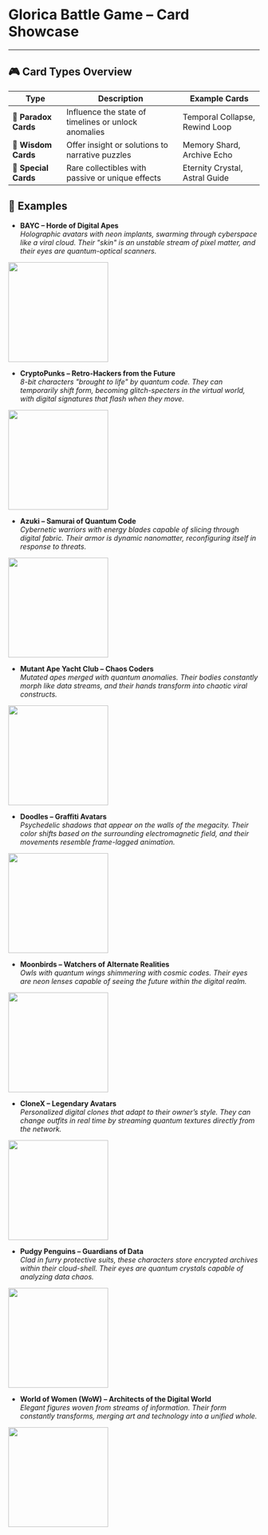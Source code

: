 # Glorica Battle Game – Card Showcase 

---

## 🎮 Card Types Overview
| Type                     | Description                                          | Example Cards                  |
| ------------------------ | ---------------------------------------------------- | ------------------------------ |
| 🔮 **Paradox Cards**     | Influence the state of timelines or unlock anomalies | Temporal Collapse, Rewind Loop |
| 🧠 **Wisdom Cards**      | Offer insight or solutions to narrative puzzles      | Memory Shard, Archive Echo     |
| 🌠 **Special Cards**     | Rare collectibles with passive or unique effects     | Eternity Crystal, Astral Guide |

## 📂 Examples

*  **BAYC – Horde of Digital Apes**  
*Holographic avatars with neon implants, swarming through cyberspace like a viral cloud. Their "skin" is an unstable stream of pixel matter, and their eyes are quantum-optical scanners.*  
<img src="https://github.com/TeslenkoPavlo/Game-Glorica-Battle/blob/main/docs/other/BAYC.png" width="200">  
<br>

*  **CryptoPunks – Retro-Hackers from the Future**  
*8-bit characters "brought to life" by quantum code. They can temporarily shift form, becoming glitch-specters in the virtual world, with digital signatures that flash when they move.*  
<img src="https://github.com/TeslenkoPavlo/Game-Glorica-Battle/blob/main/docs/other/CryptoPunks.png" width="200">  
<br>

* **Azuki – Samurai of Quantum Code**  
*Cybernetic warriors with energy blades capable of slicing through digital fabric. Their armor is dynamic nanomatter, reconfiguring itself in response to threats.*  
<img src="https://github.com/TeslenkoPavlo/Game-Glorica-Battle/blob/main/docs/other/Azuki.png" width="200">  
<br>

* **Mutant Ape Yacht Club – Chaos Coders**  
*Mutated apes merged with quantum anomalies. Their bodies constantly morph like data streams, and their hands transform into chaotic viral constructs.*  
<img src="https://github.com/TeslenkoPavlo/Game-Glorica-Battle/blob/main/docs/other/Mutant%20Ape%20Yacht%20Club.png" width="200">  
<br>

* **Doodles – Graffiti Avatars**  
*Psychedelic shadows that appear on the walls of the megacity. Their color shifts based on the surrounding electromagnetic field, and their movements resemble frame-lagged animation.*  
<img src="https://github.com/TeslenkoPavlo/Game-Glorica-Battle/blob/main/docs/other/Doodles.png" width="200">  
<br>

* **Moonbirds – Watchers of Alternate Realities**  
*Owls with quantum wings shimmering with cosmic codes. Their eyes are neon lenses capable of seeing the future within the digital realm.*  
<img src="https://github.com/TeslenkoPavlo/Game-Glorica-Battle/blob/main/docs/other/Moonbirds.png" width="200">  
<br>

* **CloneX – Legendary Avatars**  
*Personalized digital clones that adapt to their owner’s style. They can change outfits in real time by streaming quantum textures directly from the network.*  
<img src="https://github.com/TeslenkoPavlo/Game-Glorica-Battle/blob/main/docs/other/CloneX.png" width="200">  
<br>

* **Pudgy Penguins – Guardians of Data**  
*Clad in furry protective suits, these characters store encrypted archives within their cloud-shell. Their eyes are quantum crystals capable of analyzing data chaos.*  
<img src="https://github.com/TeslenkoPavlo/Game-Glorica-Battle/blob/main/docs/other/Pudgy%20Penguins.png" width="200">  
<br>

* **World of Women (WoW) – Architects of the Digital World**  
*Elegant figures woven from streams of information. Their form constantly transforms, merging art and technology into a unified whole.*  
<img src="https://github.com/TeslenkoPavlo/Game-Glorica-Battle/blob/main/docs/other/WOW.png" width="200">  
<br>
